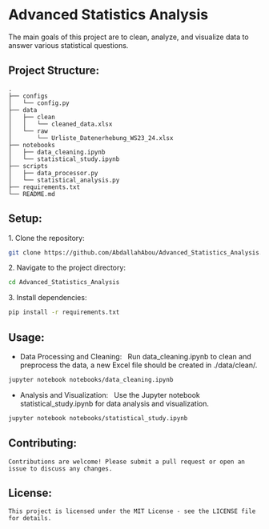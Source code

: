 # Advanced Statistics Analysis

The main goals of this project are to clean, analyze, and visualize data to answer various statistical questions.

## Project Structure:

```
.
├── configs
│   └── config.py
├── data
│   ├── clean
│   │   └── cleaned_data.xlsx
│   └── raw
│       └── Urliste_Datenerhebung_WS23_24.xlsx
├── notebooks
│   ├── data_cleaning.ipynb
│   └── statistical_study.ipynb
├── scripts
│   ├── data_processor.py
│   └── statistical_analysis.py
├── requirements.txt
└── README.md
```

## Setup:

1\. Clone the repository:

```bash
git clone https://github.com/AbdallahAbou/Advanced_Statistics_Analysis.git
```

2\. Navigate to the project directory:

```bash
cd Advanced_Statistics_Analysis
```

3\. Install dependencies:

```bash
pip install -r requirements.txt
```

## Usage:

- Data Processing and Cleaning:
  Run data_cleaning.ipynb to clean and preprocess the data, a new Excel file should be created in ./data/clean/.

```bash
jupyter notebook notebooks/data_cleaning.ipynb 
```

- Analysis and Visualization:
  Use the Jupyter notebook statistical_study.ipynb for data analysis and visualization.

```bash
jupyter notebook notebooks/statistical_study.ipynb
```

## Contributing:

    Contributions are welcome! Please submit a pull request or open an issue to discuss any changes.

## License:
    
    This project is licensed under the MIT License - see the LICENSE file for details.
